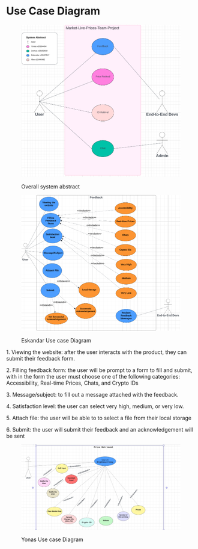 # Use Case Diagram

<figure><img src="../../../.gitbook/assets/Screenshot (670).png" alt=""><figcaption><p>Overall system abstract</p></figcaption></figure>



<figure><img src="../../../.gitbook/assets/Screenshot (669).png" alt=""><figcaption><p>Eskandar Use case Diagram</p></figcaption></figure>

1\.     Viewing the website: after the user interacts with the product, they can submit their feedback form.

2\.     Filling feedback form: the user will be prompt to a form to fill and submit, with in the form the user must choose one of the following categories: Accessibility, Real-time Prices, Chats, and Crypto IDs

3\.     Message/subject: to fill out a message attached with the feedback.

4\.     Satisfaction level: the user can select very high, medium, or very low.

5\.     Attach file: the user will be able to to select a file from their local storage

6\.     Submit: the user will submit their feedback and an acknowledgement will be sent



<figure><img src="../../../.gitbook/assets/WhatsApp Image 2024-02-15 at 15.49.29.jpeg" alt=""><figcaption><p>Yonas Use case Diagram</p></figcaption></figure>

